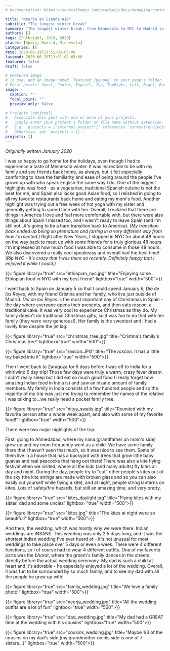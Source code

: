 ```yaml
---
# Documentation: https://sourcethemes.com/academic/docs/managing-content/

title: "Neerja en España #10"
subtitle: "The longest winter break"
summary: "The longest winter break: from Minnesota to NYC to Madrid to Mumbai"
authors: []
tags: [Fulbright, 2019, 2020]
places: [Spain, Madrid, Minnesota]
categories: []
date: 2020-06-29T13:51:02-05:00
lastmod: 2020-06-29T13:51:02-05:00
featured: false
draft: false

# Featured image
# To use, add an image named `featured.jpg/png` to your page's folder.
# Focal points: Smart, Center, TopLeft, Top, TopRight, Left, Right, BottomLeft, Bottom, BottomRight.
image:
  caption: ""
  focal_point: ""
  preview_only: false

# Projects (optional).
#   Associate this post with one or more of your projects.
#   Simply enter your project's folder or file name without extension.
#   E.g. `projects = ["internal-project"]` references `content/project/deep-learning/index.md`.
#   Otherwise, set `projects = []`.
projects: []
---
```


*Originally written January 2020*

I was so happy to go home for the holidays, even though I had to experience a taste of Minnesota winter. It was incredible to be with my family and see friends back home, as always, but it felt especially comforting to have the familiarity and ease of being around the people I've grown up with who speak English the same way I do. One of the biggest highlights was food - as a vegetarian, traditional Spanish cuisine is not the best for me, and Spain also lacks good Asian food, so I relished in going to all my favorite restaurants back home and eating my mom's food. Another highlight was trying out a free week of hot yoga with my sister and generally getting to spend time with her. Overall, I  realized that there are things in America I love and feel more comfortable with, but there were also things about Spain I missed too, and I wasn't ready to leave Spain (and I'm still not...it's going to be a hard transition back to America). *(My transition back ended up being so premature and jarring in a very different way from how I expected.)* Right after New Years, I stopped in NYC for about 48 hours on the way back to meet up with some friends for a truly glorious 48 hours. I'm impressed at how much food I was able to consume in those 48 hours. We also discovered a really cool speakeasy and overall had the best time! *(Rip NYC - it's crazy that I was there so recently. Definitely happy that I enjoyed it while I could.)*

 {{< figure library="true" src="ethiopian_nyc.jpg" title="Enjoying some Ethiopian food in NYC with my best friend" lightbox="true" width="500">}}

I went back to Spain on January 5 so that I could spend January 6, *Dia de los Reyes*, with my friend Cristina and her family, who live just outside of Madrid. *Dia de los Reyes* is the most important day of Christamas in Spain - the day where everyone opens their presents, and then eats *roscon*, a traditional cake. It was very cool to experience Christmas as they do. My family doesn't do traditional Christmas gifts, so it was fun to do that with her family (they were very generous!). Her family is the sweetest and I had a lovely time despite the jet lag.

 {{< figure library="true" src="christmas_tree.jpg" title="Cristina's family's Christmas tree" lightbox="true" width="500">}}

  {{< figure library="true" src="roscon.JPG" title="The *roscon*. It has a little toy baked into it" lightbox="true" width="500">}}

Then I went back to Zaragoza for 5 days before I was off to India for a whirlwind 6 day trip! Those few days were truly a warm, crazy fever dream. I didn't really sleep but I did eat so much good food (I really forget how amazing Indian food in India is) and saw an insane amount of family members. My family in India consists of a few hundred people and so the majority of my trip was just me trying to remember the names of the relative I was talking to...we really need a pocket family tree.


 {{< figure library="true" src="nitya_swatis.jpg" title="Reunited with my favorite person after a whole week apart, and also with some of my favorite food!" lightbox="true" width="500">}}

There were two major highlights of the trip:

First, going to Ahmedabad, where my nana (grandfather on mom's side) grew up and my mom frequently went as a child. We have some family there that I haven't seen that much, so it was nice to see them. Some of them live in a house that has a backyard with trees that grow little baby guavas and real peacocks that hang out there! There was also a kite flying festival when we visited, where all the kids (and many adults) fly kites all day and night. During the day, people try to "cut" other people's kites out of the sky (the kite strings are made with broken glass and so you can also easily cut yourself while flying a kite), and at night, people string lanterns on kites. Lots of safety/fire hazards, but still an amazing time, and very pretty.

 {{< figure library="true" src="kites_daylight.jpg" title="Flying kites with my sister, dad and some uncles" lightbox="true" width="500">}}

 {{< figure library="true" src="kites.jpg" title="The kites at night were so beautiful!" lightbox="true" width="500">}}

And then, the wedding, which was mostly why we were there. Indian weddings are INSANE. This wedding was only 2.5 days long, and it was the shortest Indian wedding I've ever heard of - it's not unusual for most weddings to take place over 5 days or even a week. There were 4 different functions, so I of course had to wear 4 different outfits. One of my favorite parts was the *bharat*, where the groom's family dances in the streets directly before the actual wedding ceremony. My dad is such a child at heart and it's adorable - he especially enjoyed a lot of the wedding. Overall, it was fun to be surrounded by so much family, and to see my dad with all the people he grew up with!

 {{< figure library="true" src="family_wedding.jpg" title="We love a family photo!" lightbox="true" width="500">}}

 {{< figure library="true" src="neerja_wedding.jpg" title="All the wedding outfits are a lot of fun" lightbox="true" width="500">}}

  {{< figure library="true" src="dad_wedding.jpg" title="My dad had a GREAT time at the wedding with his cousins" lightbox="true" width="500">}}

  {{< figure library="true" src="cousins_wedding.jpg" title="Maybe 1/3 of the cousins on my dad's side (my grandmother on his side is one of 7 sisters...)" lightbox="true" width="500">}}
